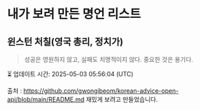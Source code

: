 # 내가 보려 만든 명언 리스트

##  윈스턴 처칠(영국 총리, 정치가)
> 성공은 영원하지 않고, 실패도 치명적이지 않다. 중요한 것은 용기다.


⏳ 업데이트 시간: 2025-05-03 05:56:04 (UTC)

출처 : https://github.com/gwongibeom/korean-advice-open-api/blob/main/README.md
재밌게 보려고 만들었습니다.
